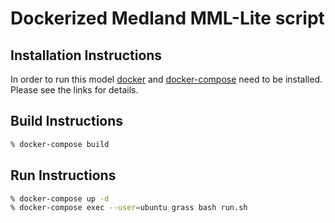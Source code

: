 # Dockerized Medland MML-Lite script

## Installation Instructions

In order to run this model [docker](https://docs.docker.com/engine/installation/) and [docker-compose](https://docs.docker.com/compose/install/) need to be installed. Please see the links for details.

## Build Instructions

```bash
% docker-compose build
```

## Run Instructions

```bash
% docker-compose up -d
% docker-compose exec --user=ubuntu grass bash run.sh
```

